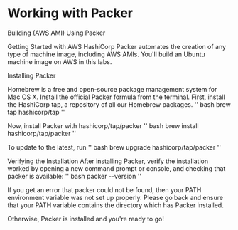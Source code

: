 # Working with Packer

Building (AWS AMI) Using Packer

Getting Started with AWS
HashiCorp Packer automates the creation of any type of machine image, including AWS AMIs. 
You'll build an Ubuntu machine image on AWS in this labs.

Installing Packer

Homebrew is a free and open-source package management system for Mac OS X. 
Install the official Packer formula from the terminal.
First, install the HashiCorp tap, a repository of all our Homebrew packages.
'' bash
brew tap hashicorp/tap
''

Now, install Packer with hashicorp/tap/packer 
'' bash
brew install hashicorp/tap/packer
''

To update to the latest, run
'' bash
brew upgrade hashicorp/tap/packer
''

Verifying the Installation
After installing Packer, verify the installation worked by opening a new 
command prompt or console, and checking that packer is available:
'' bash
packer --version
''

If you get an error that packer could not be found, then your PATH environment variable was not set up properly. 
Please go back and ensure that your PATH variable contains the directory which has Packer installed.

Otherwise, Packer is installed and you're ready to go!


